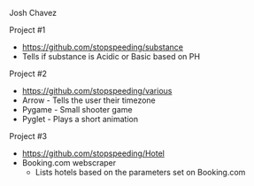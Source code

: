 Josh Chavez

Project #1
- https://github.com/stopspeeding/substance
- Tells if substance is Acidic or Basic based on PH

Project #2
- https://github.com/stopspeeding/various
- Arrow - Tells the user their timezone
- Pygame - Small shooter game
- Pyglet - Plays a short animation

Project #3
- https://github.com/stopspeeding/Hotel
- Booking.com webscraper
   - Lists hotels based on the parameters set on Booking.com
